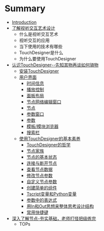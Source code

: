 # Summary

* [Introduction](README.md)
* [了解视听交互艺术设计](Chapter_1.md)
   * 什么是视听交互艺术
   * 视听交互的应用
   * 当下使用的技术有哪些
   * TouchDesigner是什么
   * 为什么要使用TouchDesigner
* [认识TouchDesigner--先知其物再谈如何骑物](Chapter_2.md)
   * [安装TouchDesigner](an_zhuang_touchdesigner.md)
   * [用户界面](yong_hu_jie_mian.md)
       * [时间信息](shi_jian_xin_xi.md)
       * [播放控制](bo_fang_kong_zhi.md)
       * [面板布局](mian_ban_bu_ju.md)
       * [节点网络编辑窗口](jie_dian_wang_luo_bian_ji_chuang_kou.md)
       * [节点](jie_dian.md)
       * [参数窗口](can_shu_chuang_kou.md)
       * [参数](can_shu.md)
       * [模板/模块浏览器](mo_677f_mo_kuai_liu_lan_qi.md)
       * [搜索栏](sou_suo_lan.md)
   * [使用TouchDesigner的基本素养](shi_yong_touchdesigner_de_ji_ben_su_yang.md)
       * [TouchDesigner的哲学](touchdesignerde_zhe_xue.md)
       * [节点家族](jie_dian_jia_zu.md)
       * [节点的基本状态](jie_dian_de_ji_ben_zhuang_tai.md)
       * [连接与断开节点](lian_jie_yu_duan_kai_jie_dian.md)
       * [查看节点数据](cha_kan_jie_dian_shu_ju.md)
       * [修改节点参数](xiu_gai_jie_dian_can_shu.md)
       * [自定义节点参数](zi_ding_yi_jie_dian_can_shu.md)
       * [创建简单的组件](chuang_jian_jian_dan_de_zu_jian.md)
       * [Tscript变量和Python变量](tscriptbian_liang_he_python_bian_liang.md)
       * [参数中的表达式](can_shu_zhong_de_biao_da_shi.md)
       * [用In和Out思想来整体思考设计结构](yong_in_he_out_si_xiang_lai_zheng_ti_si_kao_she_ji.md)
       * [常用快捷键](chang_yong_kuai_jie_jian.md)
* [深入了解节点-夯实基础，老师打怪把级练完](Chapter_3.md)
   * TOPs

